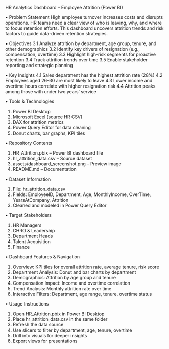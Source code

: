 HR Analytics Dashboard – Employee Attrition (Power BI)

•	Problem Statement
 High employee turnover increases costs and disrupts operations. HR teams need a clear view of who is leaving, why, and where to focus retention efforts. This dashboard uncovers attrition trends and risk factors to guide data-driven retention strategies.

•	Objectives
3.1 Analyze attrition by department, age group, tenure, and other demographics
3.2 Identify key drivers of resignation (e.g., compensation, overtime)
3.3 Highlight high-risk segments for proactive retention
3.4 Track attrition trends over time
3.5 Enable stakeholder reporting and strategic planning


•	Key Insights
4.1 Sales department has the highest attrition rate (28%)
4.2 Employees aged 26–30 are most likely to leave
4.3 Lower income and overtime hours correlate with higher resignation risk
4.4 Attrition peaks among those with under two years’ service

•	Tools & Technologies
1.	Power BI Desktop
2.	Microsoft Excel (source HR CSV)
3.	DAX for attrition metrics
4.	Power Query Editor for data cleaning
5.	Donut charts, bar graphs, KPI tiles

•	Repository Contents
1.	HR_Attrition.pbix – Power BI dashboard file
2.	hr_attrition_data.csv – Source dataset
3.	assets/dashboard_screenshot.png – Preview image
4.	README.md – Documentation

•	Dataset Information
1.	File: hr_attrition_data.csv
2.	Fields: EmployeeID, Department, Age, MonthlyIncome, OverTime, YearsAtCompany, Attrition
3.	Cleaned and modeled in Power Query Editor

•	Target Stakeholders
1.	HR Managers
2.	CHRO & Leadership
3.	Department Heads
4.	Talent Acquisition
5.	Finance

•	Dashboard Features & Navigation
1.	Overview: KPI tiles for overall attrition rate, average tenure, risk score
2.	Department Analysis: Donut and bar charts by department
3.	Demographics: Attrition by age group and tenure
4.	Compensation Impact: Income and overtime correlation
5.	Trend Analysis: Monthly attrition rate over time
6.	Interactive Filters: Department, age range, tenure, overtime status

•	Usage Instructions
1.	Open HR_Attrition.pbix in Power BI Desktop
2.	Place hr_attrition_data.csv in the same folder
3.	Refresh the data source
4.	Use slicers to filter by department, age, tenure, overtime
5.	Drill into visuals for deeper insights
6.	Export views for presentations

